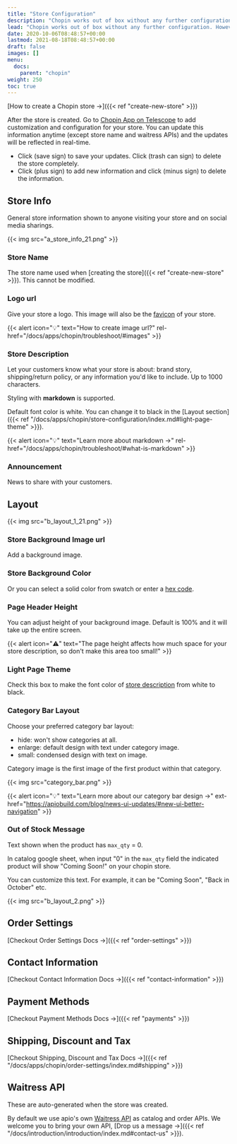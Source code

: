 ```yaml
---
title: "Store Configuration"
description: "Chopin works out of box without any further configuration. However, for those who'd like to add custom rules and business automations, we've made it easy to add customization and localization to work with businesses from all over the world."
lead: "Chopin works out of box without any further configuration. However, for those who'd like to add custom rules and business automations, we've made it easy to add customization and localization to work with businesses from all over the world."
date: 2020-10-06T08:48:57+00:00
lastmod: 2021-08-18T08:48:57+00:00
draft: false
images: []
menu:
  docs:
    parent: "chopin"
weight: 250
toc: true
---
```


[How to create a Chopin store →]({{< ref "create-new-store" >}})

After the store is created. Go to [Chopin App on Telescope](https://telescope.apiobuild.com/app/chopin) to add customization and configuration for your store. You can update this information anytime (except store name and waitress APIs) and the updates will be reflected in real-time.

- Click <i class="fas fa-save"></i> (save sign) to save your updates. Click <i class="fas fa-trash"></i> (trash can sign) to delete the store completely.
- Click <i class="fas fa-plus-circle"></i> (plus sign) to add new information and click <i class="fas fa-minus-circle"></i> (minus sign) to delete the information.

## Store Info

General store information shown to anyone visiting your store and on social media sharings.

{{< img src="a_store_info_21.png" >}}

### Store Name

The store name used when [creating the store]({{< ref "create-new-store" >}}). This cannot be modified.

### Logo url

Give your store a logo. This image will also be the [favicon](https://en.wikipedia.org/wiki/Favicon) of your store.

{{< alert icon="💡" text="How to create image url?" rel-href="/docs/apps/chopin/troubleshoot/#images" >}}

### Store Description

Let your customers know what your store is about: brand story, shipping/return policy, or any information you'd like to include. Up to 1000 characters.

Styling with **markdown** is supported.

Default font color is white. You can change it to black in the [Layout section]({{< ref "/docs/apps/chopin/store-configuration/index.md#light-page-theme" >}}).

{{< alert icon="💡" text="Learn more about markdown →" rel-href="/docs/apps/chopin/troubleshoot/#what-is-markdown" >}}

### Announcement

News to share with your customers.

## Layout

{{< img src="b_layout_1_21.png" >}}

### Store Background Image url

Add a background image.

### Store Background Color

Or you can select a solid color from swatch or enter a [hex code](https://htmlcolorcodes.com/).

### Page Header Height

You can adjust height of your background image. Default is 100% and it will take up the entire screen.

{{< alert icon="⚠️" text="The page height affects how much space for your store description, so don't make this area too small!" >}}

### Light Page Theme

Check this box to make the font color of [store description](#store-description) from white to black.

### Category Bar Layout

Choose your preferred category bar layout:

- hide: won't show categories at all.
- enlarge: default design with text under category image.
- small: condensed design with text on image.

Category image is the first image of the first product within that category.

{{< img src="category_bar.png" >}}

{{< alert icon="💡" text="Learn more about our category bar design →" ext-href="https://apiobuild.com/blog/news-ui-updates/#new-ui-better-navigation" >}}

### Out of Stock Message

Text shown when the product has `max_qty` = 0.

In catalog google sheet, when input "0" in the `max_qty` field the indicated product will show "Coming Soon!" on your chopin store.

You can customize this text. For example, it can be "Coming Soon", "Back in October" etc.

{{< img src="b_layout_2.png" >}}

## Order Settings

[Checkout Order Settings Docs →]({{< ref "order-settings" >}})

## Contact Information

[Checkout Contact Information Docs →]({{< ref "contact-information" >}})

## Payment Methods

[Checkout Payment Methods Docs →]({{< ref "payments" >}})

## Shipping, Discount and Tax

[Checkout Shipping, Discount and Tax Docs →]({{< ref "/docs/apps/chopin/order-settings/index.md#shipping" >}})

## Waitress API

These are auto-generated when the store was created.

By default we use apio's own [Waitress API](https://telescope.apiobuild.com/app/waitress) as catalog and order APIs. We welcome you to bring your own API, [Drop us a message →]({{< ref "/docs/introduction/introduction/index.md#contact-us" >}}).
